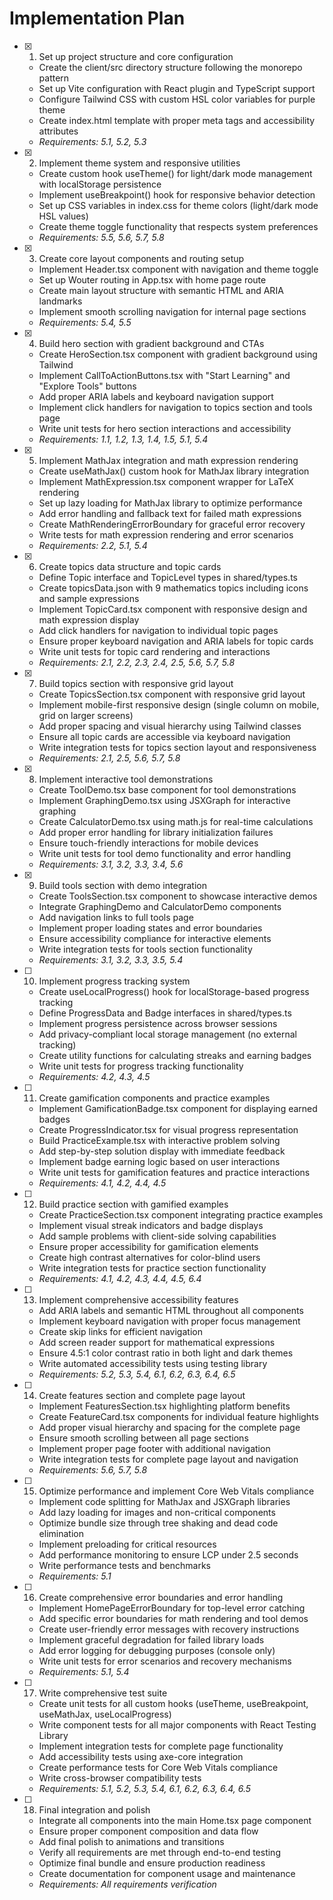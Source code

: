 # Implementation Plan

- [x] 1. Set up project structure and core configuration

  - Create the client/src directory structure following the monorepo pattern
  - Set up Vite configuration with React plugin and TypeScript support
  - Configure Tailwind CSS with custom HSL color variables for purple theme
  - Create index.html template with proper meta tags and accessibility attributes
  - _Requirements: 5.1, 5.2, 5.3_

- [x] 2. Implement theme system and responsive utilities

  - Create custom hook useTheme() for light/dark mode management with localStorage persistence
  - Implement useBreakpoint() hook for responsive behavior detection
  - Set up CSS variables in index.css for theme colors (light/dark mode HSL values)
  - Create theme toggle functionality that respects system preferences
  - _Requirements: 5.5, 5.6, 5.7, 5.8_

- [x] 3. Create core layout components and routing setup

  - Implement Header.tsx component with navigation and theme toggle
  - Set up Wouter routing in App.tsx with home page route
  - Create main layout structure with semantic HTML and ARIA landmarks
  - Implement smooth scrolling navigation for internal page sections
  - _Requirements: 5.4, 5.5_

- [x] 4. Build hero section with gradient background and CTAs

  - Create HeroSection.tsx component with gradient background using Tailwind
  - Implement CallToActionButtons.tsx with "Start Learning" and "Explore Tools" buttons
  - Add proper ARIA labels and keyboard navigation support
  - Implement click handlers for navigation to topics section and tools page
  - Write unit tests for hero section interactions and accessibility
  - _Requirements: 1.1, 1.2, 1.3, 1.4, 1.5, 5.1, 5.4_

- [x] 5. Implement MathJax integration and math expression rendering

  - Create useMathJax() custom hook for MathJax library integration
  - Implement MathExpression.tsx component wrapper for LaTeX rendering
  - Set up lazy loading for MathJax library to optimize performance
  - Add error handling and fallback text for failed math expressions
  - Create MathRenderingErrorBoundary for graceful error recovery
  - Write tests for math expression rendering and error scenarios
  - _Requirements: 2.2, 5.1, 5.4_

- [x] 6. Create topics data structure and topic cards

  - Define Topic interface and TopicLevel types in shared/types.ts
  - Create topicsData.json with 9 mathematics topics including icons and sample expressions
  - Implement TopicCard.tsx component with responsive design and math expression display
  - Add click handlers for navigation to individual topic pages
  - Ensure proper keyboard navigation and ARIA labels for topic cards
  - Write unit tests for topic card rendering and interactions
  - _Requirements: 2.1, 2.2, 2.3, 2.4, 2.5, 5.6, 5.7, 5.8_

- [x] 7. Build topics section with responsive grid layout

  - Create TopicsSection.tsx component with responsive grid layout
  - Implement mobile-first responsive design (single column on mobile, grid on larger screens)
  - Add proper spacing and visual hierarchy using Tailwind classes
  - Ensure all topic cards are accessible via keyboard navigation
  - Write integration tests for topics section layout and responsiveness
  - _Requirements: 2.1, 2.5, 5.6, 5.7, 5.8_

- [x] 8. Implement interactive tool demonstrations

  - Create ToolDemo.tsx base component for tool demonstrations
  - Implement GraphingDemo.tsx using JSXGraph for interactive graphing
  - Create CalculatorDemo.tsx using math.js for real-time calculations
  - Add proper error handling for library initialization failures
  - Ensure touch-friendly interactions for mobile devices
  - Write unit tests for tool demo functionality and error handling
  - _Requirements: 3.1, 3.2, 3.3, 3.4, 5.6_

- [x] 9. Build tools section with demo integration

  - Create ToolsSection.tsx component to showcase interactive demos
  - Integrate GraphingDemo and CalculatorDemo components
  - Add navigation links to full tools page
  - Implement proper loading states and error boundaries
  - Ensure accessibility compliance for interactive elements
  - Write integration tests for tools section functionality
  - _Requirements: 3.1, 3.2, 3.3, 3.5, 5.4_

- [ ] 10. Implement progress tracking system

  - Create useLocalProgress() hook for localStorage-based progress tracking
  - Define ProgressData and Badge interfaces in shared/types.ts
  - Implement progress persistence across browser sessions
  - Add privacy-compliant local storage management (no external tracking)
  - Create utility functions for calculating streaks and earning badges
  - Write unit tests for progress tracking functionality
  - _Requirements: 4.2, 4.3, 4.5_

- [ ] 11. Create gamification components and practice examples

  - Implement GamificationBadge.tsx component for displaying earned badges
  - Create ProgressIndicator.tsx for visual progress representation
  - Build PracticeExample.tsx with interactive problem solving
  - Add step-by-step solution display with immediate feedback
  - Implement badge earning logic based on user interactions
  - Write unit tests for gamification features and practice interactions
  - _Requirements: 4.1, 4.2, 4.4, 4.5_

- [ ] 12. Build practice section with gamified examples

  - Create PracticeSection.tsx component integrating practice examples
  - Implement visual streak indicators and badge displays
  - Add sample problems with client-side solving capabilities
  - Ensure proper accessibility for gamification elements
  - Create high contrast alternatives for color-blind users
  - Write integration tests for practice section functionality
  - _Requirements: 4.1, 4.2, 4.3, 4.4, 4.5, 6.4_

- [ ] 13. Implement comprehensive accessibility features

  - Add ARIA labels and semantic HTML throughout all components
  - Implement keyboard navigation with proper focus management
  - Create skip links for efficient navigation
  - Add screen reader support for mathematical expressions
  - Ensure 4.5:1 color contrast ratio in both light and dark themes
  - Write automated accessibility tests using testing library
  - _Requirements: 5.2, 5.3, 5.4, 6.1, 6.2, 6.3, 6.4, 6.5_

- [ ] 14. Create features section and complete page layout

  - Implement FeaturesSection.tsx highlighting platform benefits
  - Create FeatureCard.tsx components for individual feature highlights
  - Add proper visual hierarchy and spacing for the complete page
  - Ensure smooth scrolling between all page sections
  - Implement proper page footer with additional navigation
  - Write integration tests for complete page layout and navigation
  - _Requirements: 5.6, 5.7, 5.8_

- [ ] 15. Optimize performance and implement Core Web Vitals compliance

  - Implement code splitting for MathJax and JSXGraph libraries
  - Add lazy loading for images and non-critical components
  - Optimize bundle size through tree shaking and dead code elimination
  - Implement preloading for critical resources
  - Add performance monitoring to ensure LCP under 2.5 seconds
  - Write performance tests and benchmarks
  - _Requirements: 5.1_

- [ ] 16. Create comprehensive error boundaries and error handling

  - Implement HomePageErrorBoundary for top-level error catching
  - Add specific error boundaries for math rendering and tool demos
  - Create user-friendly error messages with recovery instructions
  - Implement graceful degradation for failed library loads
  - Add error logging for debugging purposes (console only)
  - Write unit tests for error scenarios and recovery mechanisms
  - _Requirements: 5.1, 5.4_

- [ ] 17. Write comprehensive test suite

  - Create unit tests for all custom hooks (useTheme, useBreakpoint, useMathJax, useLocalProgress)
  - Write component tests for all major components with React Testing Library
  - Implement integration tests for complete page functionality
  - Add accessibility tests using axe-core integration
  - Create performance tests for Core Web Vitals compliance
  - Write cross-browser compatibility tests
  - _Requirements: 5.1, 5.2, 5.3, 5.4, 6.1, 6.2, 6.3, 6.4, 6.5_

- [ ] 18. Final integration and polish
  - Integrate all components into the main Home.tsx page component
  - Ensure proper component composition and data flow
  - Add final polish to animations and transitions
  - Verify all requirements are met through end-to-end testing
  - Optimize final bundle and ensure production readiness
  - Create documentation for component usage and maintenance
  - _Requirements: All requirements verification_
